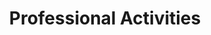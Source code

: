 ---
layout: single
title: "Professional Activities"
permalink: /Professional Activities/
author_profile: true
---